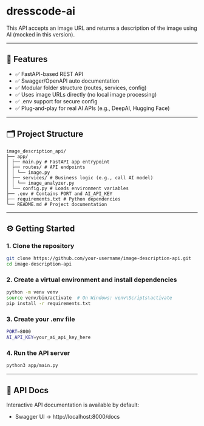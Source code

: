 # dresscode-ai  

This API accepts an image URL and returns a description of the image using AI (mocked in this version).

---

## 🚀 Features

- ✅ FastAPI-based REST API
- ✅ Swagger/OpenAPI auto documentation
- ✅ Modular folder structure (routes, services, config)
- ✅ Uses image URLs directly (no local image processing)
- ✅ .env support for secure config
- ✅ Plug-and-play for real AI APIs (e.g., DeepAI, Hugging Face)

---

## 🗂️ Project Structure

```
image_description_api/
├── app/
│ ├── main.py # FastAPI app entrypoint
│ ├── routes/ # API endpoints
│ │ └── image.py
│ ├── services/ # Business logic (e.g., call AI model)
│ │ └── image_analyzer.py
│ └── config.py # Loads environment variables
├── .env # Contains PORT and AI_API_KEY
├── requirements.txt # Python dependencies
└── README.md # Project documentation
```

---

## ⚙️ Getting Started

### 1. Clone the repository

```bash
git clone https://github.com/your-username/image-description-api.git
cd image-description-api
```

### 2. Create a virtual environment and install dependencies
```bash
python -m venv venv
source venv/bin/activate  # On Windows: venv\Scripts\activate
pip install -r requirements.txt
```

### 3. Create your .env file
```bash
PORT=8000
AI_API_KEY=your_ai_api_key_here
```

### 4. Run the API server
```bash
python3 app/main.py
```

---

## 📘 API Docs

Interactive API documentation is available by default:
- Swagger UI → http://localhost:8000/docs
